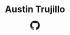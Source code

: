 <span align="center"> 

  # Austin Trujillo 

</span>

<p align="center">
  <a href="#">
    <img src="https://github.com/austintrujillo/austintrujillo.github.io/blob/d8a06ec757fb205db644dd62d88dadbc5f9c25ea/static/images/GitHub-Mark-64px.png" height="30">
  </a>
</p>


